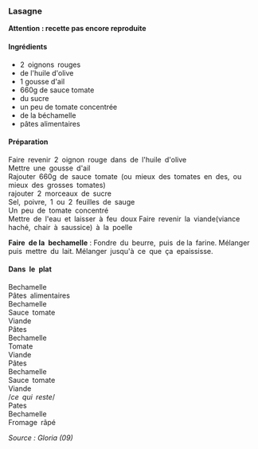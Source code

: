 ### Lasagne

**Attention : recette pas encore reproduite**

#### Ingrédients
- 2 oignons rouges
- de l'huile d'olive
- 1 gousse d'ail
- 660g de sauce tomate
- du sucre
- un peu de tomate concentrée
- de la béchamelle
- pâtes alimentaires

#### Préparation
Faire revenir 2 oignon rouge dans de l'huile d'olive  
Mettre une gousse d'ail  
Rajouter 660g de sauce tomate (ou mieux des tomates en des, ou mieux des grosses tomates)  
rajouter 2 morceaux de sucre  
Sel, poivre, 1 ou 2 feuilles de sauge  
Un peu de tomate concentré  
Mettre de l'eau et laisser à feu doux
Faire revenir la viande(viance haché, chair à saussice) à la poelle  
    
**Faire de la bechamelle** : Fondre du beurre, puis de la farine. Mélanger puis mettre du lait. Mélanger jusqu'à ce que ça epaississe.  
    
#### Dans le plat
Bechamelle  
Pâtes alimentaires  
Bechamelle  
Sauce tomate  
Viande  
Pâtes  
Bechamelle  
Tomate  
Viande  
Pâtes  
Bechamelle  
Sauce tomate  
Viande  
/*ce qui reste*/  
Pates  
Bechamelle  
Fromage râpé


*Source : Gloria (09)*

  
